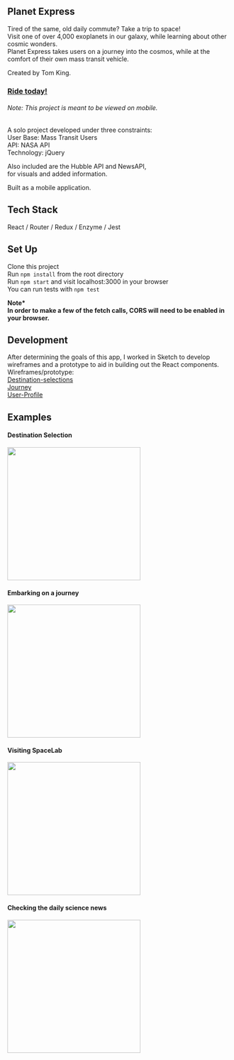 ## Planet Express
Tired of the same, old daily commute? Take a trip to space!  
Visit one of over 4,000 exoplanets in our galaxy, while learning about other cosmic wonders.  
Planet Express takes users on a journey into the cosmos, while at the comfort of their own mass transit vehicle.

Created by Tom King.

### [Ride today!](http://planet-express.herokuapp.com/)    
###### Note: This project is meant to be viewed on mobile.

A solo project developed under three constraints:   
User Base:    Mass Transit Users  
API:          NASA API  
Technology:   jQuery  
  
Also included are the Hubble API and NewsAPI,   
for visuals and added information.

Built as a mobile application.  

## Tech Stack  
React / Router / Redux / Enzyme / Jest

## Set Up
Clone this project  
Run `npm install` from the root directory  
Run `npm start` and visit localhost:3000 in your browser  
You can run tests with `npm test`

<strong>Note*  
In order to make a few of the fetch calls, CORS will need to be enabled in your browser.</strong>


## Development
After determining the goals of this app, I worked in Sketch to develop wireframes and a prototype to aid in building out the React components.    
Wireframes/prototype:   
[Destination-selections](https://raw.githubusercontent.com/tomkingkong/planet-express/master/public/images/screenshots/planet-express-wireframe-destinations.png)  
[Journey](https://raw.githubusercontent.com/tomkingkong/planet-express/master/public/images/screenshots/planet-express-wireframe-journey.png)   
[User-Profile](https://raw.githubusercontent.com/tomkingkong/planet-express/master/public/images/screenshots/planet-express-wireframe-userprofile.png)   

## Examples
#### Destination Selection

<img src="https://raw.githubusercontent.com/tomkingkong/planet-express/master/public/images/screenshots/planet-express_Planet_Selection.gif" width="300"/>

#### Embarking on a journey

<img src="https://raw.githubusercontent.com/tomkingkong/planet-express/master/public/images/screenshots/planet-express-Select_Dest_Take_Trip.gif" width="300"/>

#### Visiting SpaceLab

<img src="https://raw.githubusercontent.com/tomkingkong/planet-express/master/public/images/screenshots/planet-express_Visit_Spacelab.gif" width="300"/>

#### Checking the daily science news

<img src="https://raw.githubusercontent.com/tomkingkong/planet-express/master/public/images/screenshots/planet-express_Check_News.gif" width="300"/>

